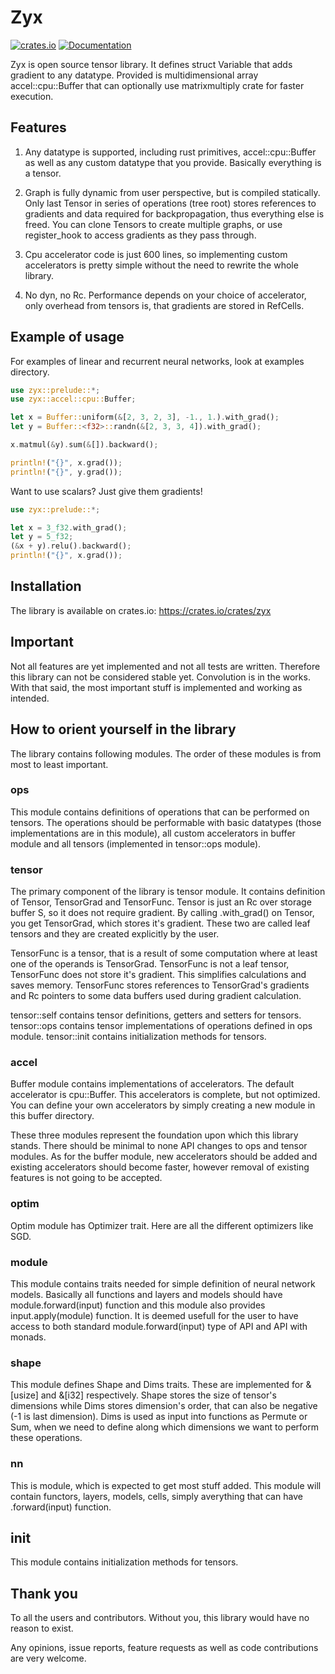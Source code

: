 # Zyx

[![crates.io](https://img.shields.io/crates/v/zyx.svg)](https://crates.io/crates/zyx)
[![Documentation](https://docs.rs/zyx/badge.svg)](https://docs.rs/zyx)

Zyx is open source tensor library. It defines struct Variable that adds gradient to any datatype.
Provided is multidimensional array accel::cpu::Buffer that can optionally use matrixmultiply
crate for faster execution.

## Features

1. Any datatype is supported, including rust primitives, accel::cpu::Buffer as well as any custom
   datatype that you provide. Basically everything is a tensor.

2. Graph is fully dynamic from user perspective, but is compiled statically. Only last Tensor
   in series of operations (tree root) stores references to gradients and data required for backpropagation,
   thus everything else is freed. You can clone Tensors to create multiple graphs, or use register_hook to access
   gradients as they pass through.

3. Cpu accelerator code is just 600 lines, so implementing custom accelerators is pretty simple without the need
   to rewrite the whole library.

4. No dyn, no Rc. Performance depends on your choice of accelerator, only overhead from tensors is, that gradients
   are stored in RefCells.

## Example of usage

For examples of linear and recurrent neural networks, look at examples directory.

```rust
use zyx::prelude::*;
use zyx::accel::cpu::Buffer;

let x = Buffer::uniform(&[2, 3, 2, 3], -1., 1.).with_grad();
let y = Buffer::<f32>::randn(&[2, 3, 3, 4]).with_grad();

x.matmul(&y).sum(&[]).backward();

println!("{}", x.grad());
println!("{}", y.grad());
```

Want to use scalars? Just give them gradients!

```rust
use zyx::prelude::*;

let x = 3_f32.with_grad();
let y = 5_f32;
(&x + y).relu().backward();
println!("{}", x.grad());
```

## Installation

The library is available on crates.io: https://crates.io/crates/zyx

## Important

Not all features are yet implemented and not all tests are written.
Therefore this library can not be considered stable yet.
Convolution is in the works.
With that said, the most important stuff is implemented and working as intended.

## How to orient yourself in the library

The library contains following modules. The order of these modules is from most to least important.

### ops

This module contains definitions of operations that can be performed on tensors. The operations should be performable with basic datatypes (those implementations
are in this module), all custom accelerators in buffer module and all tensors (implemented in tensor::ops module).

### tensor

The primary component of the library is tensor module. It contains definition of Tensor, TensorGrad and TensorFunc.
Tensor is just an Rc over storage buffer S, so it does not require gradient.
By calling .with_grad() on Tensor, you get TensorGrad, which stores it's gradient.
These two are called leaf tensors and they are created explicitly by the user.

TensorFunc is a tensor, that is a result of some computation where at least one of the operands is TensorGrad.
TensorFunc is not a leaf tensor, TensorFunc does not store it's gradient. This simplifies calculations and saves memory.
TensorFunc stores references to TensorGrad's gradients and Rc pointers to some data buffers used during gradient
calculation.

tensor::self contains tensor definitions, getters and setters for tensors.
tensor::ops contains tensor implementations of operations defined in ops module.
tensor::init contains initialization methods for tensors.

### accel

Buffer module contains implementations of accelerators. The default accelerator is cpu::Buffer. This accelerators is complete, but not optimized.
You can define your own accelerators by simply creating a new module in this buffer directory.

These three modules represent the foundation upon which this library stands. There should be minimal to none API changes to ops and tensor modules.
As for the buffer module, new accelerators should be added and existing accelerators should become faster, however removal of existing features is not going to be accepted.

### optim

Optim module has Optimizer trait. Here are all the different optimizers like SGD.

### module

This module contains traits needed for simple definition of neural network models.
Basically all functions and layers and models should have module.forward(input) function and this module also provides input.apply(module) function.
It is deemed usefull for the user to have access to both standard module.forward(input) type of API and API with monads.

### shape

This module defines Shape and Dims traits. These are implemented for &[usize] and &[i32] respectively. Shape stores the size of tensor's dimensions
while Dims stores dimension's order, that can also be negative (-1 is last dimension). Dims is used as input into functions as Permute or Sum, when
we need to define along which dimensions we want to perform these operations.

### nn

This is module, which is expected to get most stuff added. This module will contain functors, layers, models, cells, simply averything that can have .forward(input) function.

## init

This module contains initialization methods for tensors.

## Thank you

To all the users and contributors. Without you, this library would have no reason to exist.

Any opinions, issue reports, feature requests as well as code contributions are very welcome.
